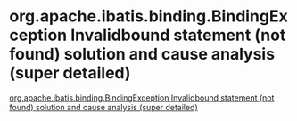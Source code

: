 # org.apache.ibatis.binding.BindingException Invalidbound statement (not found) solution and cause analysis (super detailed)
[org.apache.ibatis.binding.BindingException Invalidbound statement (not found) solution and cause analysis (super detailed)](https://aiwithcloud.com/2022/09/16/org-apache-ibatis-binding-bindingexception_invalidbound_statement_not_found_solution_and_cause_analysis_super_detailed/)